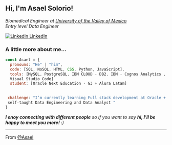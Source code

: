 <h2> Hi, I'm Asael Solorio! </h2>


<p><em>Biomedical Engineer at <a href="https://uvm.mx/oferta-academica/licenciaturas-ingenierias/ingenierias-uvm/ingenieria-biomedica?trackid=goosrcarpaonbrn">University of the Valley of Mexico</a></br>Entry level Data Engineer
</em></p>


[![Linkedin](https://i.stack.imgur.com/gVE0j.png) LinkedIn](https://www.linkedin.com/in/asael-solorio-garcia/)

###  A little more about me...  

```js
const Asael = {
  pronouns: "He" | "him",
  code: [SQL, NoSQL, HTML, CSS, Python, JavaScript],
  tools: [MySQL, PostgreSQL, IBM CLOUD - DB2, IBM - Cognos Analytics , PGAdmin, MongoDB, 
  Visual Studio Code]
  student: [Oracle Next Education - G3 + Alura Latam]
  
  
 challenge: "I’m currently learning Full stack development at Oracle + Alura Latam and 
 self-taught Data Engineering and Data Analyst "
}
```

 <em><b>I enoy connecting with different people</b> so if you want to say <b>hi, I'll be happy to meet you more!</b> :)</em>

---

 From [@Asael](https://github.com/AsaelSolorio)
